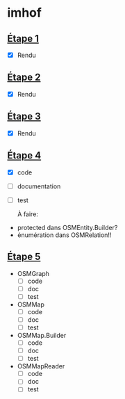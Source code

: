 # imhof
## [Étape 1](http://cs108.epfl.ch/p01_points.html)
- [x] Rendu

## [Étape 2](http://cs108.epfl.ch/p02_geometry.html)
- [x] Rendu

## [Étape 3](http://cs108.epfl.ch/p03_attributes.html)
- [x] Rendu

## [Étape 4](http://cs108.epfl.ch/p04_osm-entities.html)
- [x] code
- [ ] documentation
- [ ] test

	À faire:
- protected dans OSMEntity.Builder?
- énumération dans OSMRelation!!

## [Étape 5](http://cs108.epfl.ch/p05_osm-reading.html)
- OSMGraph
	- [ ] code
	- [ ] doc
	- [ ] test
- OSMMap
	- [ ] code
	- [ ] doc
	- [ ] test
- OSMMap.Builder
	- [ ] code
	- [ ] doc
	- [ ] test
- OSMMapReader
	- [ ] code
	- [ ] doc
	- [ ] test